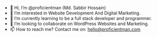 - 👋 Hi, I’m @proficientman (Md. Sabbir Hossain)
- 👀 I’m interested in Website Development And Digital Marketing.
- 🌱 I’m currently learning to be a full stack developer and programmer.
- 💞️ I’m looking to collaborate on WordPress Websites and Marketing.
- 📫 How to reach me? Contact me on: hello@proficientman.com

<!---
proficientman/proficientman is a ✨ special ✨ repository because its `README.md` (this file) appears on your GitHub profile.
You can click the Preview link to take a look at your changes.
--->
